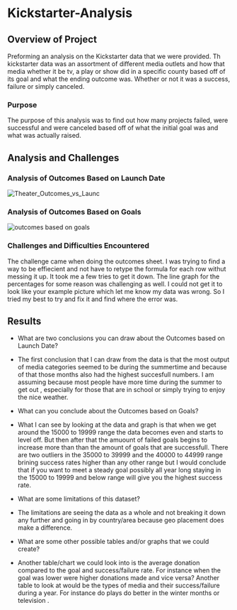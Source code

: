 # Kickstarter-Analysis

## Overview of Project
Preforming an analysis on the Kickstarter data that we were provided. Th kickstarter data was an assortment of different media outlets  and how that media whether it be tv, a play or show did in a specific county based off of its goal and what the ending outcome was. Whether or not it was a success, failure or simply canceled. 

### Purpose
The purpose of this analysis was to find out how many projects failed, were successful and were canceled based off of what the initial goal was and what was actually raised. 

## Analysis and Challenges

### Analysis of Outcomes Based on Launch Date
![Theater_Outcomes_vs_Launc](https://user-images.githubusercontent.com/107597779/174912648-0c34119b-d72b-43a3-8a80-69ee0b67e9b2.png)

### Analysis of Outcomes Based on Goals
![outcomes based on goals](https://user-images.githubusercontent.com/107597779/174916287-579fb994-51f0-4a04-9e2e-8a2051e120a4.png)


### Challenges and Difficulties Encountered
The challenge came when doing the outcomes sheet. I was trying to find a way to be effiecient and not have to retype the formula for each row  withut messing it up. It took me a few tries to get it down. The line graph for the percentages for some reason was challenging as well. I could not get it to look like your example picture which let me know my data was wrong. So I tried my best to try and fix it and find where the error was.

## Results

- What are two conclusions you can draw about the Outcomes based on Launch Date?
- The first conclusion that I can draw from the data is that the most output of media categories seemed to be during the summertime and because of that those months also had the highest succesfull numbers. I am assuming because most people have more time during the summer to get out , especially for those that are in school or simply trying to enjoy the nice weather. 

- What can you conclude about the Outcomes based on Goals?
-  What I can see by looking at the data and graph is that when we get around the 15000 to 19999 range  the data becomes even and starts to level off. But then after that the amuount of failed goals begins to increase more than than the amount of  goals that are successfull. There are two outliers in the 35000 to 39999 and the 40000 to 44999 range brining success rates higher than any other range but I would conclude that if  you want to meet a steady goal possibly all year long staying in the 15000 to 19999 and below range will give you the highest success rate. 

- What are some limitations of this dataset?
- The limitations are seeing the data as a whole and not breaking it down any further and going in by country/area because geo placement does make a difference.

- What are some other possible tables and/or graphs that we could create?
- Another table/chart we could look into is the average donation  compared to the goal and success/failure rate.  For instance  when the goal was lower were higher donations made and vice versa? Another table to look at would be the types of media and their success/failure during a year. For instance do plays do better in the winter months or television . 
 


